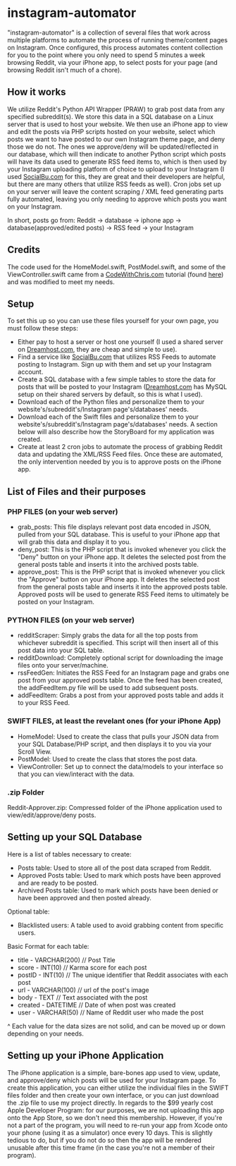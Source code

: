 # instagram-automator

"instagram-automator" is a collection of several files that work across multiple platforms to automate the process of running theme/content pages on Instagram. Once configured, this process automates content collection for you to the point where you only need to spend 5 minutes a week browsing Reddit, via your iPhone app, to select posts for your page (and browsing Reddit isn't much of a chore).

## How it works
We utilize Reddit's Python API Wrapper (PRAW) to grab post data from any specified subreddit(s). We store this data in a SQL database on a Linux server that is used to host your website. We then use an iPhone app to view and edit the posts via PHP scripts hosted on your website, select which posts we want to have posted to our own Instagram theme page, and deny those we do not. The ones we approve/deny will be updated/reflected in our database, which will then indicate to another Python script which posts will have its data used to generate RSS feed items to, which is then used by your Instagram uploading platform of choice to upload to your Instagram (I used [SocialBu.com](https://socialbu.com) for this, they are great and their developers are helpful, but there are many others that utilize RSS feeds as well). Cron jobs set up on your server will leave the content scraping / XML feed generating parts fully automated, leaving you only needing to approve which posts you want on your Instagram.

In short, posts go from: Reddit -> database -> iphone app -> database(approved/edited posts) -> RSS feed -> your Instagram

## Credits
The code used for the HomeModel.swift, PostModel.swift, and some of the ViewController.swift came from a [CodeWithChris.com](https://codewithchris.com/) tutorial (found [here](https://codewithchris.com/iphone-app-connect-to-mysql-database/)) and was modified to meet my needs.

## Setup
To set this up so you can use these files yourself for your own page, you must follow these steps:
* Either pay to host a server or host one yourself (I used a shared server on [Dreamhost.com](https://dreamhost.com), they are cheap and simple to use).
* Find a service like [SocialBu.com](https://socialbu.com) that utilizes RSS Feeds to automate posting to Instagram. Sign up with them and set up your Instagram account.
* Create a SQL database with a few simple tables to store the data for posts that will be posted to your Instagram ([Dreamhost.com](https://dreamhost.com) has MySQL setup on their shared servers by default, so this is what I used).
* Download each of the Python files and personalize them to your website's/subreddit's/Instagram page's/databases' needs.
* Download each of the Swift files and personalize them to your website's/subreddit's/Instagram page's/databases' needs. A section below will also describe how the StoryBoard for my application was created.
* Create at least 2 cron jobs to automate the process of grabbing Reddit data and updating the XML/RSS Feed files. Once these are automated, the only intervention needed by you is to approve posts on the iPhone app.

## List of Files and their purposes

### PHP FILES (on your web server)
* grab_posts: This file displays relevant post data encoded in JSON, pulled from your SQL database. This is useful to your iPhone app that will grab this data and display it to you.
* deny_post: This is the PHP script that is invoked whenever you click the "Deny" button on your iPhone app. It deletes the selected post from the general posts table and inserts it into the archived posts table.
* approve_post: This is the PHP script that is invoked whenever you click the "Approve" button on your iPhone app. It deletes the selected post from the general posts table and inserts it into the approved posts table. Approved posts will be used to generate RSS Feed items to ultimately be posted on your Instagram.

### PYTHON FILES (on your web server)
* redditScraper: Simply grabs the data for all the top posts from whichever subreddit is specified. This script will then insert all of this post data into your SQL table.
* redditDownload: Completely optional script for downloading the image files onto your server/machine.
* rssFeedGen: Initiates the RSS Feed for an Instagram page and grabs one post from your approved posts table. Once the feed has been created, the addFeedItem.py file will be used to add subsequent posts.
* addFeedItem: Grabs a post from your approved posts table and adds it to your RSS Feed.

### SWIFT FILES, at least the revelant ones (for your iPhone App)
* HomeModel: Used to create the class that pulls your JSON data from your SQL Database/PHP script, and then displays it to you via your Scroll View.
* PostModel: Used to create the class that stores the post data.
* ViewController: Set up to connect the data/models to your interface so that you can view/interact with the data.

### .zip Folder
Reddit-Approver.zip: Compressed folder of the iPhone application used to view/edit/approve/deny posts.

## Setting up your SQL Database
Here is a list of tables necessary to create:
* Posts table: Used to store all of the post data scraped from Reddit.
* Approved Posts table: Used to mark which posts have been approved and are ready to be posted.
* Archived Posts table: Used to mark which posts have been denied or have been approved and then posted already.

Optional table:
* Blacklisted users: A table used to avoid grabbing content from specific users.

Basic Format for each table:
* title - VARCHAR(200) // Post Title
* score - INT(10)      // Karma score for each post
* postID - INT(10)     // The unique identifier that Reddit associates with each post
* url - VARCHAR(100)   // url of the post's image
* body - TEXT          // Text associated with the post
* created - DATETIME   // Date of when post was created
* user - VARCHAR(50)   // Name of Reddit user who made the post

^ Each value for the data sizes are not solid, and can be moved up or down depending on your needs.

## Setting up your iPhone Application
The iPhone application is a simple, bare-bones app used to view, update, and approve/deny which posts will be used for your Instagram page. To create this application, you can either utilize the individual files in the SWIFT files folder and then create your own interface, or you can just download the .zip file to use my project directly. In regards to the $99 yearly cost Apple Developer Program: for our purposes, we are not uploading this app onto the App Store, so we don't need this membership. However, if you're not a part of the program, you will need to re-run your app from Xcode onto your phone (using it as a simulator) once every 10 days. This is slightly tedious to do, but if you do not do so then the app will be rendered unusable after this time frame (in the case you're not a member of their program).
